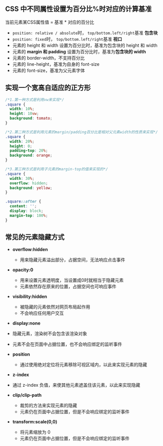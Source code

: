 ##  CSS 中不同属性设置为百分比%时对应的计算基准

当前元素某CSS属性值 = 基准 * 对应的百分比

- `position: relative / absolute`时， `top/bottom.left/right`基准 **包含块**
- `position: fixed`时， `top/bottom.left/right`基准 **视口**
- 元素的 height 和 width 设置为百分比时，基准为包含块的 height 和 width
- 元素的 **margin 和 padding** 设置为百分比时，基准为**包含块的 width**
- 元素的 border-width，不支持百分比
- 元素的 line-height，基准为自身的 font-size
- 元素的 font-size，基准为父元素字体



## 实现一个宽高自适应的正方形

```css
/*1.第一种方式是利用vw来实现*/
.square {
  width: 10%;
  height: 10vw;
  background: tomato;
}

/*2.第二种方式是利用元素的margin/padding百分比是相对父元素width的性质来实现*/
.square {
  width: 20%;
  height: 0;
  padding-top: 20%;
  background: orange;
}

/*3.第三种方式是利用子元素的margin-top的值来实现的*/
.square {
  width: 30%;
  overflow: hidden;
  background: yellow;
}

.square::after {
  content: '';
  display: block;
  margin-top: 100%;
}
```





## 常见的元素隐藏方式

- **overflow:hidden**
  - 用来隐藏元素溢出部分，占据空间，无法响应点击事件
- **opacity:0**
  - 用来设置元素透明度，当设置成0时就相当于隐藏元素
  - 元素依然存在原来的位置，占据空间也可响应事件
- **visibility:hidden**
  - 被隐藏的元素依然对网页布局起作用
  - 不会响应任何用户交互
-  **display:none**
  - 隐藏元素，渲染树不会包含该渲染对象
  - 元素不会在页面中占据位置，也不会响应绑定的监听事件

- **position**
  - 通过使用绝对定位将元素移除可视区域内，以此来实现元素的隐藏
-  **z-index**
  - 通过 z-index 负值，来使其他元素遮盖住该元素，以此来实现隐藏
- **clip/clip-path** 
  - 裁剪的方法来实现元素的隐藏
  - 元素仍在页面中占据位置，但是不会响应绑定的监听事件
- **transform:scale(0,0)**
  - 将元素缩放为 0
  - 元素仍在页面中占据位置，但是不会响应绑定的监听事件